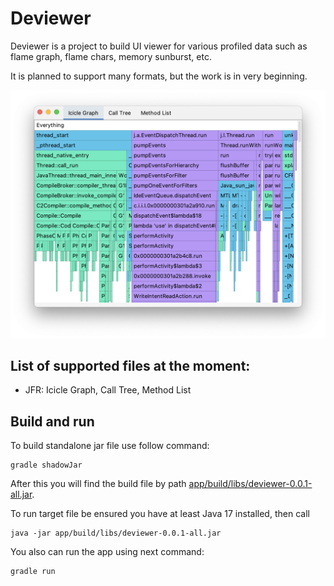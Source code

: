 # Deviewer

Deviewer is a project to build UI viewer for various profiled data such as flame graph, flame chars, memory sunburst, etc.

It is planned to support many formats, but the work is in very beginning.

![](doc/images/main.png)

## List of supported files at the moment:

- JFR: Icicle Graph, Call Tree, Method List

## Build and run

To build standalone jar file use follow command:

```shell
gradle shadowJar
```

After this you will find the build file by path [app/build/libs/deviewer-0.0.1-all.jar](app/build/libs/deviewer-0.0.1-all.jar).

To run target file be ensured you have at least Java 17 installed, then call

```shell
java -jar app/build/libs/deviewer-0.0.1-all.jar
```

You also can run the app using next command:

```shell
gradle run
```